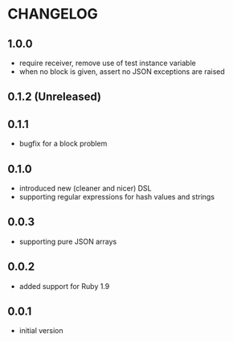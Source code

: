 # CHANGELOG

## 1.0.0

  * require receiver, remove use of test instance variable
  * when no block is given, assert no JSON exceptions are raised

## 0.1.2 (Unreleased)

## 0.1.1

 * bugfix for a block problem

## 0.1.0

 * introduced new (cleaner and nicer) DSL
 * supporting regular expressions for hash values and strings

## 0.0.3

 * supporting pure JSON arrays

## 0.0.2

 * added support for Ruby 1.9

## 0.0.1

 * initial version
